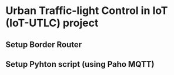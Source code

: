 # Urban Traffic-light Control in IoT (IoT-UTLC) project

## Setup Border Router

## Setup Pyhton script (using Paho MQTT)


